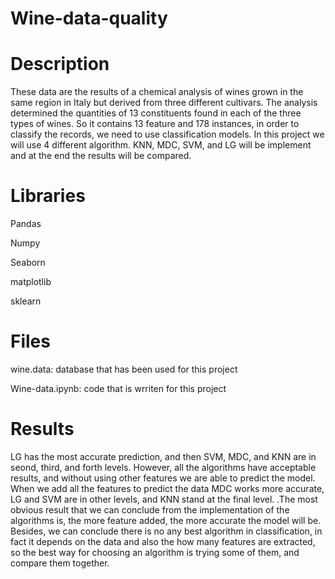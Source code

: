 # Wine-data-quality

# Description

These data are the results of a chemical analysis of wines grown in the same region in Italy but derived from three different cultivars. The analysis determined the quantities of 13 constituents found in each of the three types of wines. So it contains 13 feature and 178 instances, in order to classify the records, we need to use classification models. In this project we will use 4 different algorithm. KNN, MDC, SVM, and LG will be implement and at the end the results will be compared.

# Libraries

Pandas

Numpy

Seaborn

matplotlib

sklearn

# Files

wine.data: database that has been used for this project

Wine-data.ipynb: code that is wrriten for this project

# Results

LG has the most accurate prediction, and then SVM, MDC, and KNN are in seond, third, and forth levels. However, all the algorithms have acceptable results, and without using other features we are able to predict the model. 
When we add all the features to predict the data MDC works more accurate, LG and SVM are in other levels, and KNN stand at the final level. 
.The most obvious result that we can conclude from the implementation of the algorithms is, the more feature added, the more accurate the model will be. Besides, we can conclude there is no any best algorithm in classification, in fact it depends on the data and also the how many features are extracted, so the best way for choosing an algorithm is trying some of them, and compare them together.
